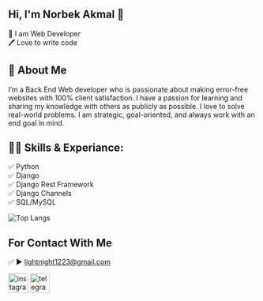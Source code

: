 ## Hi, I'm Norbek Akmal 👋
<p>
👑 I am Web Developer <br> 
🖊️ Love to write code <br> 


## 🚀 About Me
I’m a Back End Web developer who is passionate about making error-free websites with 100% client satisfaction. I have a passion for learning and sharing my knowledge with others as publicly as possible. I love to solve real-world problems. I am strategic, goal-oriented, and always work with an end goal in mind. 

## 👨‍💻 Skills & Experiance: 
✅ Python <br> 
✅ Django <br>
✅ Django Rest Framework <br>
✅ Django Channels <br>
✅ SQL/MySQL <br>

![Top Langs](https://github-readme-stats.vercel.app/api/top-langs/?username=norbek2101&layout=compact)

##  For Contact With Me
✅  ► lightnight1223@gmail.com

[<img src='https://cdn.jsdelivr.net/npm/simple-icons@3.0.1/icons/instagram.svg' alt='instagram' height='40'>](https://www.instagram.com/norbek_kalandarov/)  [<img src='https://cdn.jsdelivr.net/npm/simple-icons@3.0.1/icons/telegram.svg' alt='telegram' height='40'>](https://t.me/light_12_21)  
